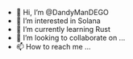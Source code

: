 - 👋 Hi, I’m @DandyManDEGO
- 👀 I’m interested in Solana
- 🌱 I’m currently learning Rust
- 💞️ I’m looking to collaborate on ...
- 📫 How to reach me ...

<!---
DandyManDEGO/DandyManDEGO is a ✨ special ✨ repository because its `README.md` (this file) appears on your GitHub profile.
You can click the Preview link to take a look at your changes.
--->
